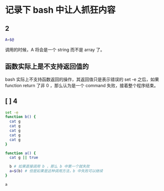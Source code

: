 # 记录下 bash 中让人抓狂内容


## 2

```sh
A=$@
```

调用的时候，A 将会是一个 string 而不是 array 了。

## 函数实际上是不支持返回值的
bash 实际上不支持函数返回的操作，其返回值只是表示错误的
set -e 之后，如果 function return 了非 0 ，那么认为是一个 command 失败，接着整个程序结束。

## [ ] 4

```sh
set -e
function b() {
  cat g
  cat g
  cat g
  cat g
  cat g
}

function a() {
  cat g || true

  b # 如果直接调用 b ，那么 b 中第一个就失败
  a=$(b) # 但是如果是这种调用方法，b 中失败可以继续
}

a
```
